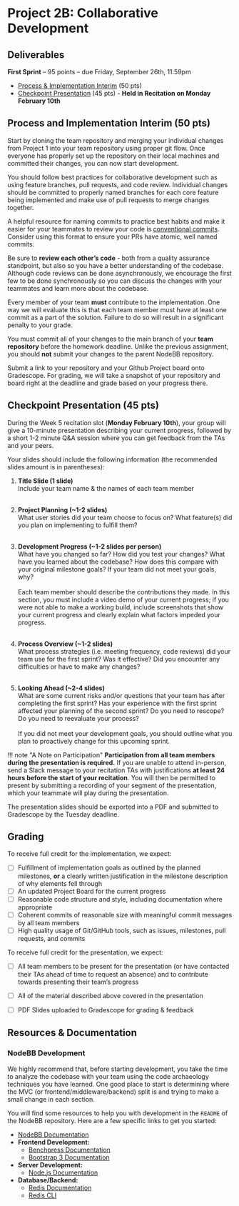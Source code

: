 # Project 2B: Collaborative Development

## Deliverables

**First Sprint** – 95 points – due Friday, September 26th, 11:59pm

- [Process & Implementation Interim](#process-and-implementation-interim-50-pts) (50 pts)
- [Checkpoint Presentation](#checkpoint-presentation-45-pts) (45 pts) - **Held in Recitation on Monday February 10th**


## Process and Implementation Interim (50 pts)

Start by cloning the team repository and merging your individual changes from Project 1 into your team repository using proper git flow. Once everyone has properly set up the repository on their local machines and committed their changes, you can now start development.

You should follow best practices for collaborative development such as using feature branches, pull requests, and code review. Individual changes should be committed to properly named branches for each core feature being implemented and make use of pull requests to merge changes together. 

A helpful resource for naming commits to practice best habits and make it easier for your teammates to review your code is [conventional commits](https://www.conventionalcommits.org/en/v1.0.0/). Consider using this format to ensure your PRs have atomic, well named commits.

Be sure to **review each other’s code** - both from a quality assurance standpoint, but also so you have a better understanding of the codebase. Although code reviews can be done asynchronously, we encourage the first few to be done synchronously so you can discuss the changes with your teammates and learn more about the codebase.

Every member of your team **must** contribute to the implementation. One way we will evaluate this is that each team member must have at least one commit as a part of the solution. Failure to do so will result in a significant penalty to your grade.

You must commit all of your changes to the main branch of your **team repository** before the homework deadline. Unlike the previous assignment, you should **not** submit your changes to the parent NodeBB repository.

Submit a link to your repository and your Github Project board onto Gradescope. For grading, we will take a snapshot of your repository and board right at the deadline and grade based on your progress there.


## Checkpoint Presentation (45 pts)

During the Week 5 recitation slot (**Monday February 10th**), your group will give a 10-minute presentation describing your current progress, followed by a short 1-2 minute Q&A session where you can get feedback from the TAs and your peers.

Your slides should include the following information (the recommended slides amount is in parentheses):

1. **Title Slide (1 slide)** <br/>
Include your team name & the names of each team member<br/><br/>

2. **Project Planning (~1-2 slides)** <br/>
What user stories did your team choose to focus on? What feature(s) did you plan on implementing to fulfill them?<br/><br/>

3. **Development Progress (~1-2 slides per person)** <br/>
What have you changed so far? How did you test your changes? What have you learned about the codebase? How does this compare with your original milestone goals? If your team did not meet your goals, why? <br/><br/>
Each team member should describe the contributions they made. In this section, you must include a video demo of your current progress; if you were not able to make a working build, include screenshots that show your current progress and clearly explain what factors impeded your progress.<br/><br/>

4. **Process Overview (~1-2 slides)** <br/>
What process strategies (i.e. meeting frequency, code reviews) did your team use for the first sprint? Was it effective? Did you encounter any difficulties or have to make any changes?<br/><br/>

5. **Looking Ahead (~2-4 slides)** <br/>
What are some current risks and/or questions that your team has after completing the first sprint? Has your experience with the first sprint affected your planning of the second sprint? Do you need to rescope? Do you need to reevaluate your process?<br/><br/>
If you did not meet your development goals, you should outline what you plan to proactively change for this upcoming sprint.<br/>

!!! note "A Note on Participation"
    **Participation from all team members during the presentation is required.** If you are unable to attend in-person, send a Slack message to your recitation TAs with justifications **at least 24 hours before the start of your recitation**. You will then be permitted to present by submitting a recording of your segment of the presentation, which your teammate will play during the presentation.

The presentation slides should be exported into a PDF and submitted to Gradescope by the Tuesday deadline.


## Grading

To receive full credit for the implementation, we expect:

- [ ] Fulfillment of implementation goals as outlined by the planned milestones, **or** a clearly written justification in the milestone description of why elements fell through
- [ ] An updated Project Board for the current progress
- [ ] Reasonable code structure and style, including documentation where appropriate
- [ ] Coherent commits of reasonable size with meaningful commit messages by all team members
- [ ] High quality usage of Git/GitHub tools, such as issues, milestones, pull requests, and commits

To receive full credit for the presentation, we expect:

- [ ] All team members to be present for the presentation (or have contacted their TAs ahead of time to request an absence) and to contribute towards presenting their team’s progress
- [ ] All of the material described above covered in the presentation
- [ ] PDF Slides uploaded to Gradescope for grading & feedback


## Resources & Documentation

### NodeBB Development

We highly recommend that, before starting development, you take the time to analyze the codebase with your team using the code archaeology techniques you have learned. One good place to start is determining where the MVC (or frontend/middleware/backend) split is and trying to make a small change in each section.

You will find some resources to help you with development in the `README` of the NodeBB repository. Here are a few specific links to get you started:

* [NodeBB Documentation](http://docs.nodebb.org)
* **Frontend Development:**
    * [Benchpress Documentation](https://github.com/benchpressjs/benchpressjs)
    * [Bootstrap 3 Documentation ](http://getbootstrap.com/)
* **Server Development:**
    * [Node.js Documentation](https://nodejs.org/en/docs/)
* **Database/Backend:**
    * [Redis Documentation](https://redis.io/docs/)
    * [Redis CLI](https://redis.io/docs/manual/cli/)
